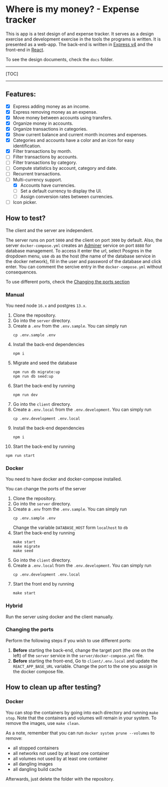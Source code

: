 # Where is my money? - Expense tracker

This is app is a test design of and expense tracker.
It serves as a design exercise and development exercise in the tools the programs is written.
It is presented as a web-app.
The back-end is written in [Express v4](http://expressjs.com/) and the front-end in [React](https://reactjs.org/).

To see the design documents, check the `docs` folder.

---

[TOC]

---

## Features:

- [x] Express adding money as an income.
- [x] Express removing money as an expense.
- [x] Move money between accounts using transfers.
- [x] Organize money in accounts.
- [x] Organize transactions in categories.
- [x] Show current balance and current month incomes and expenses.
- [x] Categories and accounts have a color and an icon for easy identification.
- [x] Filter transactions by month.
- [ ] Filter transactions by accounts.
- [ ] Filter transactions by category.
- [ ] Compute statistics by account, category and date.
- [ ] Recurrent transactions.
- [ ] Multi-currency support.
  - [x] Accounts have currencies.
  - [ ] Set a default currency to display the UI.
  - [ ] Assign conversion rates between currencies.
- [ ] Icon picker.

## How to test?

The client and the server are independent.

The server runs on port `5000` and the client on port `3000` by default.
Also, the server `docker-compose.yml` creates an [Adminer](https://www.adminer.org/) service on port `8888` for database management.
To access it enter the url, select Posgres in the dropdown menu, use `db` as the host (the name of the database service in the docker network), fill in the user and password of the database and click enter.
You can comment the sercive entry in the `docker-compose.yml` without consequences.

To use different ports, check the [Changing the ports section](#changing-the-ports)

### Manual

You need node `16.x` and postgres `13.x`.

1. Clone the repository.
2. Go into the `server` directory.
3. Create a `.env` from the `.env.sample`.
   You can simply run
   ```shell
   cp .env.sample .env
   ```
4. Install the back-end dependencies
   ```
   npm i
   ```
5. Migrate and seed the database
   ```
   npm run db migrate:up
   npm run db seed:up
   ```
6. Start the back-end by running
   ```
   npm run dev
   ```
7. Go into the `client` directory.
8. Create a `.env.local` from the `.env.development`.
   You can simply run
   ```shell
   cp .env.development .env.local
   ```
9. Install the back-end dependencies
   ```
   npm i
   ```
10. Start the back-end by running
   ```
   npm run start
   ```

### Docker

You need to have docker and docker-compose installed.

You can change the ports of the server

1. Clone the repository.
2. Go into the `server` directory.
3. Create a `.env` from the `.env.sample`.
   You can simply run
   ```shell
   cp .env.sample .env
   ```
   Change the variable `DATABASE_HOST` form `localhost` to `db`
4. Start the back-end by running
   ```shell
   make start
   make migrate
   make seed
   ```
5. Go into the `client` directory.
6. Create a `.env.local` from the `.env.development`.
   You can simply run
   ```shell
   cp .env.development .env.local
   ```
7. Start the front end by running
   ```
   make start
   ```

### Hybrid

Run the server using docker and the client manually.

### Changing the ports

Perform the following steps if you wish to use different ports:

1. **Before** starting the back-end, change the target port (the one on the left) of the `server` service in the `server/docker-compose.yml` file.
2. **Before** starting the front-end, Go to `client/.env.local` and update the `REACT_APP_BASE_URL` variable.
   Change the port to the one you assign in the docker compose file.

## How to clean up after testing?

### Docker

You can stop the containers by going into each directory and running `make stop`.
Note that the containers and volumes will remain in your system.
To remove the images, use `make clean`.

As a note, remember that you can run `docker system prune --volumes` to remove:

- all stopped containers
- all networks not used by at least one container
- all volumes not used by at least one container
- all dangling images
- all dangling build cache

Afterwards, just delete the folder with the repository.